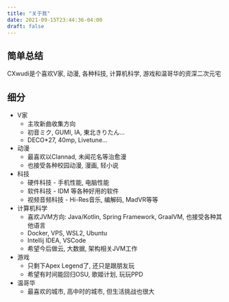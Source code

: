 ```yaml
---
title: "关于我"
date: 2021-09-15T23:44:36-04:00
draft: false
---
```


## 简单总结

CXwudi是个喜欢V家, 动漫, 各种科技, 计算机科学, 游戏和温哥华的资深二次元宅

## 细分

- V家
  - 主攻新曲收集方向
  - 初音ミク, GUMI, IA, 東北きりたん...
  - DECO*27, 40mp, Livetune...
- 动漫
  - 最喜欢以Clannad, 未闻花名等治愈漫
  - 也接受各种校园动漫, 漫画, 轻小说
- 科技
  - 硬件科技 - 手机性能, 电脑性能
  - 软件科技 - IDM 等各种好用的软件
  - 视频音频科技 - Hi-Res音乐, 编解码, MadVR等等
- 计算机科学
  - 喜欢JVM方向: Java/Kotlin, Spring Framework, GraalVM, 也接受各种其他语言
  - Docker, VPS, WSL2, Ubuntu
  - Intellij IDEA, VSCode
  - 希望今后做云, 大数据, 架构相关JVM工作
- 游戏
  - 只剩下Apex Legend了, 还只是跟朋友玩
  - 希望有时间能回归OSU, 歌姬计划, 玩玩PPD
- 温哥华
  - 最喜欢的城市, 高中时的城市, 但生活挑战也很大

